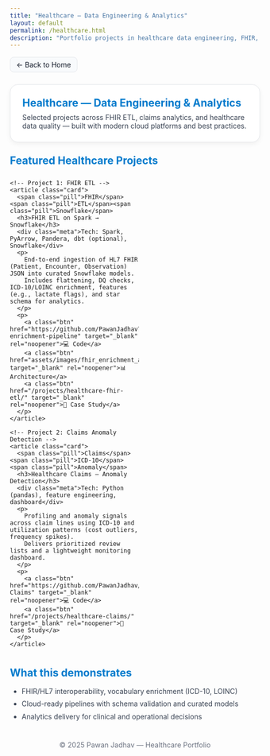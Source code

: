 ```yaml
---
title: "Healthcare — Data Engineering & Analytics"
layout: default
permalink: /healthcare.html
description: "Portfolio projects in healthcare data engineering, FHIR, and analytics."
---
```

<p style="margin:16px 0;">
  <a href="/" class="btn" style="display:inline-flex;align-items:center;gap:6px;
      padding:6px 12px;border-radius:8px;border:1px solid #e5e7eb;
      background:#f8fafc;color:#111827;text-decoration:none;font-size:14px;">
    ← Back to Home
  </a>
</p>
<section style="background:#fff;border:1px solid #e5e7eb;border-radius:16px;padding:24px;margin:24px 0;box-shadow:0 4px 10px rgba(0,0,0,.05);">
  <h1 style="color:#007ACC;margin:0 0 8px;">Healthcare — Data Engineering & Analytics</h1>
  <p style="color:#374151;margin:0;">
    Selected projects across FHIR ETL, claims analytics, and healthcare data quality — built with modern cloud platforms and best practices.
  </p>
</section>

<style>
  .grid{display:grid;grid-template-columns:repeat(2,minmax(260px,1fr));gap:16px}
  @media(max-width:800px){.grid{grid-template-columns:1fr}}
  .card{border:1px solid #e5e7eb;border-radius:12px;background:#fff;padding:16px;box-shadow:0 2px 6px rgba(0,0,0,.04)}
  .card h3{margin:0 0 6px;color:#1f2937}
  .card p{margin:0 0 10px;color:#374151;line-height:1.6}
  .meta{font-size:12px;color:#6b7280;margin-bottom:6px}
  .btn{display:inline-flex;align-items:center;justify-content:center;padding:6px 12px;border-radius:8px;border:1px solid #e5e7eb;background:#f8fafc;color:#111827;text-decoration:none;font-size:14px;margin-right:8px}
  .btn:hover{background:#fff;box-shadow:0 4px 14px rgba(0,0,0,.08)}
  .pill{display:inline-block;background:#eff6ff;color:#0f2e5e;border:1px solid #dbeafe;padding:2px 8px;border-radius:999px;font-size:12px;margin-right:6px}
</style>

<section style="margin:24px 0;">
  <h2 style="color:#007ACC;margin:0 0 12px;">Featured Healthcare Projects</h2>
  <div class="grid">

    <!-- Project 1: FHIR ETL -->
    <article class="card">
      <span class="pill">FHIR</span><span class="pill">ETL</span><span class="pill">Snowflake</span>
      <h3>FHIR ETL on Spark → Snowflake</h3>
      <div class="meta">Tech: Spark, PyArrow, Pandera, dbt (optional), Snowflake</div>
      <p>
        End-to-end ingestion of HL7 FHIR (Patient, Encounter, Observation) JSON into curated Snowflake models.
        Includes flattening, DQ checks, ICD-10/LOINC enrichment, features (e.g., lactate flags), and star schema for analytics.
      </p>
      <p>
        <a class="btn" href="https://github.com/PawanJadhav7/fhir-enrichment-pipeline" target="_blank" rel="noopener">💻 Code</a>
        <a class="btn" href="assets/images/fhir_enrichment_arch.png" target="_blank" rel="noopener">📊 Architecture</a>
        <a class="btn" href="/projects/healthcare-fhir-etl/" target="_blank" rel="noopener">📄 Case Study</a>
      </p>
    </article>

    <!-- Project 2: Claims Anomaly Detection -->
    <article class="card">
      <span class="pill">Claims</span><span class="pill">ICD-10</span><span class="pill">Anomaly</span>
      <h3>Healthcare Claims — Anomaly Detection</h3>
      <div class="meta">Tech: Python (pandas), feature engineering, dashboard</div>
      <p>
        Profiling and anomaly signals across claim lines using ICD-10 and utilization patterns (cost outliers, frequency spikes).
        Delivers prioritized review lists and a lightweight monitoring dashboard.
      </p>
      <p>
        <a class="btn" href="https://github.com/PawanJadhav/Healthcare-Claims" target="_blank" rel="noopener">💻 Code</a>
        <a class="btn" href="/projects/healthcare-claims/" target="_blank" rel="noopener">📄 Case Study</a>
      </p>
    </article>

  </div>
</section>

<section style="margin:24px 0;">
  <h2 style="color:#007ACC;margin:0 0 12px;">What this demonstrates</h2>
  <ul style="margin:0;color:#374151;line-height:1.8;">
    <li>FHIR/HL7 interoperability, vocabulary enrichment (ICD-10, LOINC)</li>
    <li>Cloud-ready pipelines with schema validation and curated models</li>
    <li>Analytics delivery for clinical and operational decisions</li>
  </ul>
</section>

<section style="text-align:center;margin:36px 0 10px;color:#6b7280;font-size:14px;">
  © 2025 Pawan Jadhav — Healthcare Portfolio
</section>

